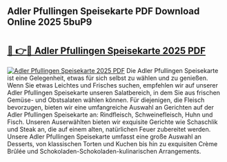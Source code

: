 ## Adler Pfullingen Speisekarte PDF Download Online 2025 5buP9

# <h2><a href="http://gca09jc.nevu.top/?p=Adler+Pfullingen+Speisekarte">🔗 👉🔴 Adler Pfullingen Speisekarte 2025 PDF</a></h2>

[![Adler Pfullingen Speisekarte 2025 PDF](https://i.imgur.com/dBaPXMq.png)](http://gca09jc.nevu.top/?p=Adler+Pfullingen+Speisekarte)
Die Adler Pfullingen Speisekarte ist eine Gelegenheit, etwas für sich selbst zu wählen und zu genießen. Wenn Sie etwas Leichtes und Frisches suchen, empfehlen wir auf unserer Adler Pfullingen Speisekarte unseren Salatbereich, in dem Sie aus frischen Gemüse- und Obstsalaten wählen können. Für diejenigen, die Fleisch bevorzugen, bieten wir eine umfangreiche Auswahl an Gerichten auf der Adler Pfullingen Speisekarte an: Rindfleisch, Schweinefleisch, Huhn und Fisch. Unseren Auserwählten bieten wir exquisite Gerichte wie Schaschlik und Steak an, die auf einem alten, natürlichen Feuer zubereitet werden. Unsere Adler Pfullingen Speisekarte umfasst eine große Auswahl an Desserts, von klassischen Torten und Kuchen bis hin zu exquisiten Crème Brûlée und Schokoladen-Schokoladen-kulinarischen Arrangements.
